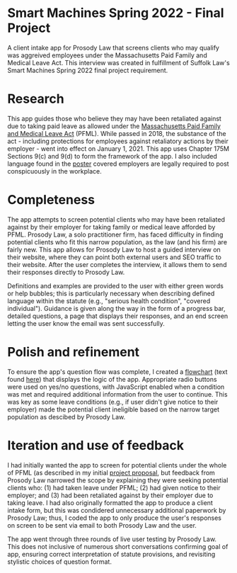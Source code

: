 # Smart Machines Spring 2022 - Final Project
A client intake app for Prosody Law that screens clients who may qualify was aggreived employees under the Massachusetts Paid Family and Medical Leave Act. This interview was created in fulfillment of Suffolk Law's Smart Machines Spring 2022 final project requirement.

# Research 
This app guides those who believe they may have been retaliated against due to taking paid leave as allowed under the [Massachusetts Paid Family and Medical Leave Act](https://malegislature.gov/Laws/GeneralLaws/PartI/TitleXXII/Chapter175M) (PFML). While passed in 2018, the substance of the act - including protections for employees against retaliatory actions by their employer - went into effect on January 1, 2021. This app uses Chapter 175M Sections 9(c) and 9(d) to form the framework of the app. I also included language found in the [poster](https://www.mass.gov/service-details/notice-and-acknowledgement-for-the-paid-family-and-medical-leave-pfml-law-for-executive-department-employees) covered employers are legally required to post conspicuously in the workplace.

# Completeness
The app attempts to screen potential clients who may have been retaliated against by their employer for taking family or medical leave afforded by PFML. Prosody Law, a solo practitioner firm, has faced difficulty in finding potential clients who fit this narrow population, as the law (and his firm) are fairly new. This app allows for Prosody Law to host a guided interview on their website, where they can point both external users and SEO traffic to their website. After the user completes the interview, it allows them to send their responses directly to Prosody Law.

Definitions and examples are provided to the user with either green words or help bubbles; this is particularly necessary when describing defined language within the statute (e.g., "serious health condition", "covered individual"). Guidance is given along the way in the form of a progress bar, detailed questions, a page that displays their responses, and an end screen letting the user know the email was sent successfully.

# Polish and refinement
To ensure the app's question flow was complete, I created a [flowchart](https://beantownbrit.github.io/litlab/decisionmodel.png) (text found [here](https://beantownbrit.github.io/smartmachines/decisionmodel.md)) that displays the logic of the app. Appropriate radio buttons were used on yes/no questions, with JavaScript enabled when a condition was met and required additional information from the user to continue. This was key as some leave conditions (e.g., if user didn't give notice to their employer) made the potential client ineligible based on the narrow target population as descibed by Prosody Law.

# Iteration and use of feedback
I had initially wanted the app to screen for potential clients under the whole of PFML (as described in my initial [project proposal](https://beantownbrit.github.io/litlab/PFMLproposal.html), but feedback from Prosody Law narrowed the scope by explaining they were seeking potential clients who: (1) had taken leave under PFML; (2) had given notice to their employer; and (3) had been retaliated against by their employer due to taking leave. I had also originally formatted the app to produce a client intake form, but this was condidered unnecessary additional paperwork by Prosody Law; thus, I coded the app to only produce the user's responses on screen to be sent via email to both Prosody Law and the user.

The app went through three rounds of live user testing by Prosody Law. This does not inclusive of numerous short conversations confirming goal of app, ensuring correct interpretation of statute provisions, and revisiting stylistic choices of question format.
